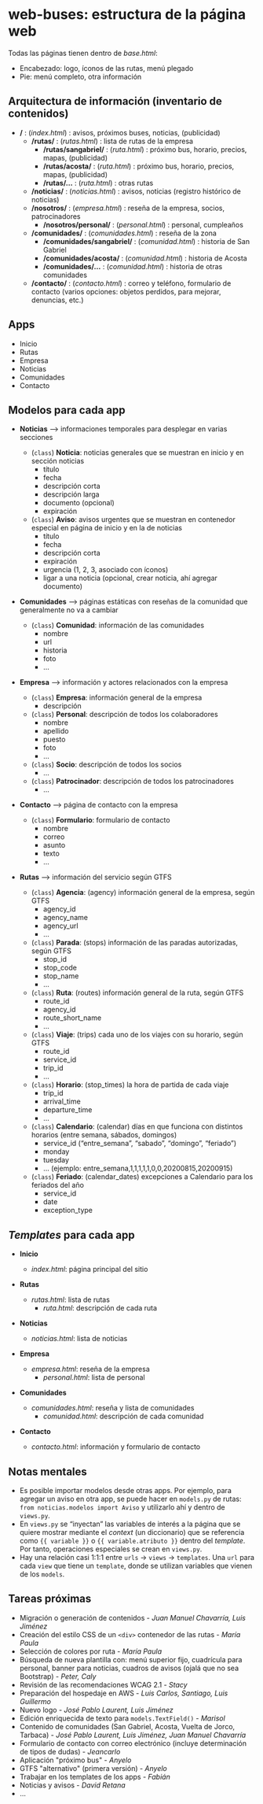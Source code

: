 # web-buses: estructura de la página web

Todas las páginas tienen dentro de *base.html*:

- Encabezado: logo, íconos de las rutas, menú plegado
- Pie: menú completo, otra información

## Arquitectura de información (inventario de contenidos)

- **/** : (*index.html*) : avisos, próximos buses, noticias, (publicidad)
    - **/rutas/** : (*rutas.html*) : lista de rutas de la empresa
        - **/rutas/sangabriel/** : (*ruta.html*) : próximo bus, horario, precios, mapas, (publicidad)
        - **/rutas/acosta/** : (*ruta.html*) : próximo bus, horario, precios, mapas, (publicidad)
        - **/rutas/…** : (*ruta.html*) : otras rutas
    - **/noticias/** : (*noticias.html*) : avisos, noticias (registro histórico de noticias)
    - **/nosotros/** : (*empresa.html*) : reseña de la empresa, socios, patrocinadores
        - **/nosotros/personal/** : (*personal.html*) : personal, cumpleaños
    - **/comunidades/** : (*comunidades.html*) : reseña de la zona
        - **/comunidades/sangabriel/** : (*comunidad.html*) : historia de San Gabriel
        - **/comunidades/acosta/** : (*comunidad.html*) : historia de Acosta
        - **/comunidades/…** : (*comunidad.html*) : historia de otras comunidades
    - **/contacto/** : (*contacto.html*) : correo y teléfono, formulario de contacto (varios opciones: objetos perdidos, para mejorar, denuncias, etc.)

## Apps

- Inicio
- Rutas
- Empresa
- Noticias
- Comunidades
- Contacto

## Modelos para cada app

- **Noticias** —> informaciones temporales para desplegar en varias secciones
    - (`class`) **Noticia**: noticias generales que se muestran en inicio y en sección noticias
        - título
        - fecha
        - descripción corta
        - descripción larga
        - documento (opcional)
        - expiración
    - (`class`) **Aviso**: avisos urgentes que se muestran en contenedor especial en página de inicio y en la de noticias
        - título
        - fecha
        - descripción corta
        - expiración
        - urgencia (1, 2, 3, asociado con íconos)
        - ligar a una noticia (opcional, crear noticia, ahí agregar documento)

- **Comunidades** —> páginas estáticas con reseñas de la comunidad que generalmente no va a cambiar
    - (`class`) **Comunidad**: información de las comunidades
        - nombre
        - url
        - historia
        - foto
        - …

- **Empresa** —> información y actores relacionados con la empresa
    - (`class`) **Empresa**: información general de la empresa
        - descripción
    - (`class`) **Personal**: descripción de todos los colaboradores
        - nombre
        - apellido
        - puesto
        - foto
        - …
    - (`class`) **Socio**: descripción de todos los socios
        - …
    - (`class`) **Patrocinador**: descripción de todos los patrocinadores
        - …

- **Contacto** —> página de contacto con la empresa
    - (`class`) **Formulario**: formulario de contacto
        - nombre
        - correo
        - asunto
        - texto
        - …

- **Rutas** —> información del servicio según GTFS
    - (`class`) **Agencia**: (agency) información general de la empresa, según GTFS
        - agency_id
        - agency_name
        - agency_url
        - …
    - (`class`) **Parada**: (stops) información de las paradas autorizadas, según GTFS
        - stop_id
        - stop_code
        - stop_name
        - …
    - (`class`) **Ruta**: (routes) información general de la ruta, según GTFS
        - route_id
        - agency_id
        - route_short_name
        - …
    - (`class`) **Viaje**: (trips) cada uno de los viajes con su horario, según GTFS
        - route_id
        - service_id
        - trip_id
        - …
    - (`class`) **Horario**: (stop_times) la hora de partida de cada viaje
        - trip_id
        - arrival_time
        - departure_time
        - …
    - (`class`) **Calendario**: (calendar) días en que funciona con distintos horarios (entre semana, sábados, domingos)
        - service_id (“entre_semana”, “sabado”, “domingo”, “feriado”)
        - monday
        - tuesday
        - … (ejemplo: entre_semana,1,1,1,1,1,0,0,20200815,20200915)
    - (`class`) **Feriado**: (calendar_dates) excepciones a Calendario para los feriados del año
        - service_id
        - date
        - exception_type

## *Templates* para cada app

- **Inicio**
    - *index.html*: página principal del sitio

- **Rutas**
    - *rutas.html*: lista de rutas
        - *ruta.html*: descripción de cada ruta

- **Noticias**
    - *noticias.html*: lista de noticias
    
- **Empresa**
    - *empresa.html*: reseña de la empresa
        - *personal.html*: lista de personal

- **Comunidades**
    - *comunidades.html*: reseña y lista de comunidades
        - *comunidad.html*: descripción de cada comunidad

- **Contacto**
    - *contacto.html*: información y formulario de contacto

## Notas mentales

- Es posible importar modelos desde otras apps. Por ejemplo, para agregar un aviso en otra app, se puede hacer en `models.py` de rutas: `from noticias.modelos import Aviso` y utilizarlo ahí y dentro de `views.py`.
- En `views.py` se “inyectan” las variables de interés a la página que se quiere mostrar mediante el *context* (un diccionario) que se referencia como `{{ variable }}` o `{{ variable.atributo }}` dentro del *template*. Por tanto, operaciones especiales se crean en `views.py`.
- Hay una relación casi 1:1:1 entre `urls` -> `views` -> `templates`. Una `url` para cada `view` que tiene un `template`, donde se utilizan variables que vienen de los `models`.

## Tareas próximas

- Migración o generación de contenidos - *Juan Manuel Chavarría, Luis Jiménez*
- Creación del estilo CSS de un `<div>` contenedor de las rutas - *María Paula*
- Selección de colores por ruta - *María Paula*
- Búsqueda de nueva plantilla con: menú superior fijo, cuadrícula para personal, banner para noticias, cuadros de avisos (ojalá que no sea Bootstrap) - *Peter, Caly*
- Revisión de las recomendaciones WCAG 2.1 - *Stacy*
- Preparación del hospedaje en AWS - *Luis Carlos, Santiago, Luis Guillermo*
- Nuevo logo - *José Pablo Laurent, Luis Jiménez*
- Edición enriquecida de texto para `models.TextField()` - *Marisol*
- Contenido de comunidades (San Gabriel, Acosta, Vuelta de Jorco, Tarbaca) - *José Pablo Laurent, Luis Jiménez, Juan Manuel Chavarría*
- Formulario de contacto con correo electrónico (incluye determinación de tipos de dudas) - *Jeancarlo*
- Aplicación "próximo bus" - *Anyelo*
- GTFS "alternativo" (primera versión) - *Anyelo*
- Trabajar en los templates de los apps - *Fabián*
- Noticias y avisos - *David Retana*
- ...
